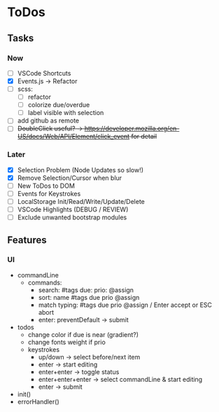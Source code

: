 # ToDos

## Tasks
### Now
- [ ] VSCode Shortcuts
- [x] Events.js -> Refactor
- [ ] scss:
  - [ ] refactor
  - [ ] colorize due/overdue
  - [ ] label visible with selection
- [ ] add github as remote
- [ ] ~~DoubleClick useful? -> https://developer.mozilla.org/en-US/docs/Web/API/Element/click_event for detail~~
### Later
- [x] Selection Problem (Node Updates so slow!)
- [x] Remove Selection/Cursor when blur
- [ ] New ToDos to DOM
- [ ] Events for Keystrokes
- [ ] LocalStorage Init/Read/Write/Update/Delete
- [ ] VSCode Highlights (DEBUG / REVIEW)
- [ ] Exclude unwanted bootstrap modules

## Features
### UI
- commandLine
  - commands:
    - search: #tags due: prio: @assign
    - sort: name #tags due prio @assign
    - match typing: #tags due prio @assign / Enter accept or ESC abort
    - enter: preventDefault -> submit
- todos
  - change color if due is near (gradient?)
  - change fonts weight if prio
  - keystrokes
    - up/down -> select before/next item
    - enter -> start editing
    - enter+enter -> toggle status
    - enter+enter+enter -> select commandLine & start editing
    - enter -> submit    
- init()
- errorHandler()